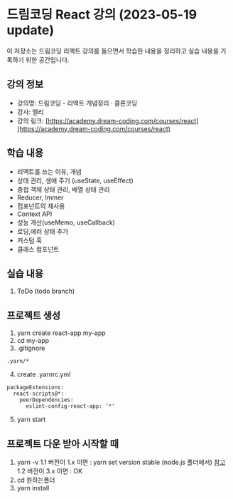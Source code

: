 # 드림코딩 React 강의 (2023-05-19 update)

이 저장소는 드림코딩 리액트 강의를 들으면서 학습한 내용을 정리하고 실습 내용을 기록하기 위한 공간입니다.

## 강의 정보

- 강의명: 드림코딩 - 리액트 개념정리 · 클론코딩
- 강사: 엘리
- 강의 링크: [https://academy.dream-coding.com/courses/react](https://academy.dream-coding.com/courses/react)

## 학습 내용

- 리액트를 쓰는 이유, 개념
- 상태 관리, 생애 주기 (useState, useEffect)
- 중첩 객체 상태 관리, 배열 상태 관리
- Reducer, Immer
- 컴포넌트의 재사용
- Context API
- 성능 개선(useMemo, useCallback)
- 로딩,에러 상태 추가
- 커스텀 훅
- 클래스 컴포넌트

## 실습 내용

1. ToDo (todo branch)

## 프로젝트 생성

1. yarn create react-app my-app
2. cd my-app
3. .gitignore

```
.yarn/*

```

4. create .yarnrc.yml

```
packageExtensions:
  react-scripts@*:
    peerDependencies:
      eslint-config-react-app: '*'
```

5. yarn start


## 프로젝트 다운 받아 시작할 때

1. yarn -v 
1.1 버전이 1.x 이면 : yarn set version stable (node.js 폴더에서) [참고](https://yarnpkg.com/getting-started/install)
1.2 버전이 3.x 이면 : OK
2. cd 원하는폴더
2. yarn install 

